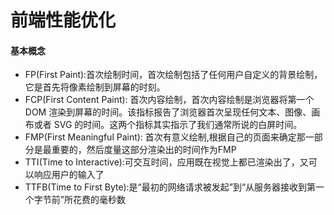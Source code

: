 # 前端性能优化

#### 基本概念

* FP(First Paint):首次绘制时间，首次绘制包括了任何用户自定义的背景绘制，它是首先将像素绘制到屏幕的时刻。
* FCP(First Content Paint): 首次内容绘制，首次内容绘制是浏览器将第一个 DOM 渲染到屏幕的时间。该指标报告了浏览器首次呈现任何文本、图像、画布或者 SVG 的时间。这两个指标其实指示了我们通常所说的白屏时间。 
* FMP(First Meaningful Paint): 首次有意义绘制,根据自己的页面来确定那一部分是最重要的，然后度量这部分渲染出的时间作为FMP
* TTI(Time to Interactive):可交互时间，应用既在视觉上都已渲染出了，又可以响应用户的输入了
* TTFB(Time to First Byte):是“最初的网络请求被发起”到“从服务器接收到第一个字节前”所花费的毫秒数